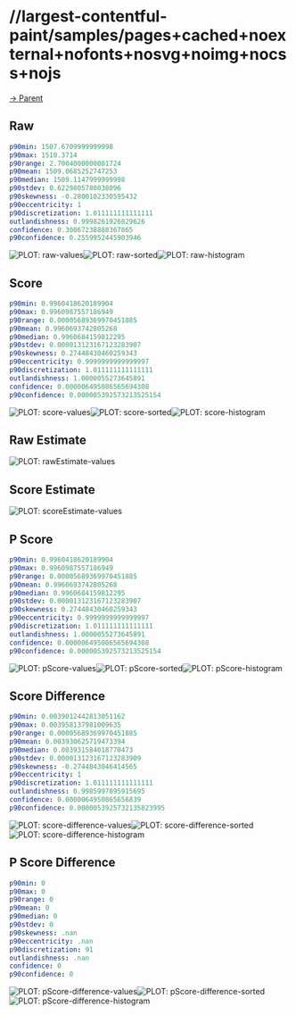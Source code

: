 
# //largest-contentful-paint/samples/pages+cached+noexternal+nofonts+nosvg+noimg+nocss+nojs

[→ Parent](../..)


## Raw


```yaml
p90min: 1507.6709999999998
p90max: 1510.3714
p90range: 2.7004000000001724
p90mean: 1509.0685252747253
p90median: 1509.1147999999998
p90stdev: 0.6229805780038096
p90skewness: -0.2800102330595432
p90eccentricity: 1
p90discretization: 1.011111111111111
outlandishness: 0.9998261926829626
confidence: 0.30867238888367865
p90confidence: 0.2559952445903946

```

![PLOT: raw-values](./raw/values.svg)![PLOT: raw-sorted](./raw/sorted.svg)![PLOT: raw-histogram](./raw/histogram.svg)
## Score


```yaml
p90min: 0.9960418620189904
p90max: 0.9960987557186949
p90range: 0.00005689369970451885
p90mean: 0.9960693742805268
p90median: 0.9960684159812295
p90stdev: 0.000013123167123283907
p90skewness: 0.27448430460259343
p90eccentricity: 0.9999999999999997
p90discretization: 1.011111111111111
outlandishness: 1.0000055273645891
confidence: 0.000006495086565694308
p90confidence: 0.000005392573213525154

```

![PLOT: score-values](./score/values.svg)![PLOT: score-sorted](./score/sorted.svg)![PLOT: score-histogram](./score/histogram.svg)
## Raw Estimate

![PLOT: rawEstimate-values](./rawEstimate/values.svg)
## Score Estimate

![PLOT: scoreEstimate-values](./scoreEstimate/values.svg)
## P Score


```yaml
p90min: 0.9960418620189904
p90max: 0.9960987557186949
p90range: 0.00005689369970451885
p90mean: 0.9960693742805268
p90median: 0.9960684159812295
p90stdev: 0.000013123167123283907
p90skewness: 0.27448430460259343
p90eccentricity: 0.9999999999999997
p90discretization: 1.011111111111111
outlandishness: 1.0000055273645891
confidence: 0.000006495086565694308
p90confidence: 0.000005392573213525154

```

![PLOT: pScore-values](./pScore/values.svg)![PLOT: pScore-sorted](./pScore/sorted.svg)![PLOT: pScore-histogram](./pScore/histogram.svg)
## Score Difference


```yaml
p90min: 0.0039012442813051162
p90max: 0.003958137981009635
p90range: 0.00005689369970451885
p90mean: 0.003930625719473394
p90median: 0.003931584018770473
p90stdev: 0.000013123167123283909
p90skewness: -0.2744843046414565
p90eccentricity: 1
p90discretization: 1.011111111111111
outlandishness: 0.9985997895915695
confidence: 0.0000064950865656839
p90confidence: 0.0000053925732135823995

```

![PLOT: score-difference-values](./score-difference/values.svg)![PLOT: score-difference-sorted](./score-difference/sorted.svg)![PLOT: score-difference-histogram](./score-difference/histogram.svg)
## P Score Difference


```yaml
p90min: 0
p90max: 0
p90range: 0
p90mean: 0
p90median: 0
p90stdev: 0
p90skewness: .nan
p90eccentricity: .nan
p90discretization: 91
outlandishness: .nan
confidence: 0
p90confidence: 0

```

![PLOT: pScore-difference-values](./pScore-difference/values.svg)![PLOT: pScore-difference-sorted](./pScore-difference/sorted.svg)![PLOT: pScore-difference-histogram](./pScore-difference/histogram.svg)